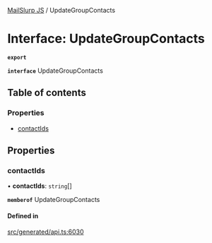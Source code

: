 [MailSlurp JS](../README.md) / UpdateGroupContacts

# Interface: UpdateGroupContacts

**`export`**

**`interface`** UpdateGroupContacts

## Table of contents

### Properties

- [contactIds](UpdateGroupContacts.md#contactids)

## Properties

### contactIds

• **contactIds**: `string`[]

**`memberof`** UpdateGroupContacts

#### Defined in

[src/generated/api.ts:6030](https://github.com/mailslurp/mailslurp-client/blob/5a5ba59/src/generated/api.ts#L6030)
